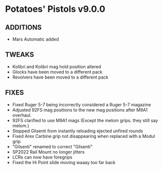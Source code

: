 # Potatoes' Pistols v9.0.0
## ADDITIONS
- Mars Automatic added


## TWEAKS
- Kolibri and Kolibri mag hold position altered
- Glocks have been moved to a different pack
- Revolvers have been moved to a different pack

## FIXES
- Fixed Ruger 5-7 being incorrectly considered a Ruger 5-7 magazine
- Adjusted 92FS mag positions to the new mag positions after M9A1 overhaul.
- 92FS clarified to use M9A1 mags (Except the melom grips. they still say melom.)
- Stopped Glisenti from instantly reloading ejected unfired rounds
- Fixed Arex Carbine grip not disappearing when replaced with a Modul grip
- "Gilsenti" renamed to correct "Glisenti"
- SP2022 Rail Mount no longer jitters
- LCRs can now have foregrips
- Fixed the Hi Point slide moving waaay too far back
